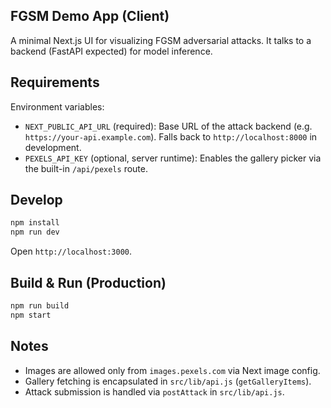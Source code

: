 ## FGSM Demo App (Client)

A minimal Next.js UI for visualizing FGSM adversarial attacks. It talks to a backend (FastAPI expected) for model inference.

## Requirements

Environment variables:

- `NEXT_PUBLIC_API_URL` (required): Base URL of the attack backend (e.g. `https://your-api.example.com`). Falls back to `http://localhost:8000` in development.
- `PEXELS_API_KEY` (optional, server runtime): Enables the gallery picker via the built-in `/api/pexels` route.

## Develop

```bash
npm install
npm run dev
```

Open `http://localhost:3000`.

## Build & Run (Production)

```bash
npm run build
npm start
```

## Notes

- Images are allowed only from `images.pexels.com` via Next image config.
- Gallery fetching is encapsulated in `src/lib/api.js` (`getGalleryItems`).
- Attack submission is handled via `postAttack` in `src/lib/api.js`.
